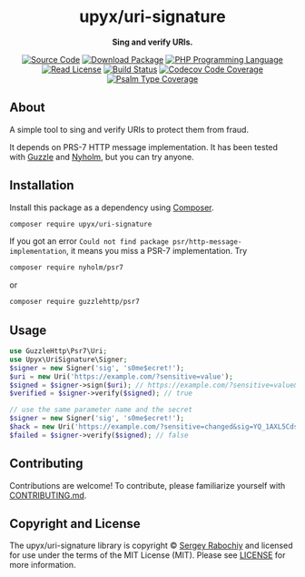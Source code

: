 <h1 align="center">upyx/uri-signature</h1>

<p align="center">
    <strong>Sing and verify URIs.</strong>
</p>

<p align="center">
    <a href="https://github.com/upyx/uri-signature"><img src="https://img.shields.io/badge/source-upyx/uri--signature-blue.svg?style=flat-square" alt="Source Code"></a>
    <a href="https://packagist.org/packages/upyx/uri-signature"><img src="https://img.shields.io/packagist/v/upyx/uri-signature.svg?style=flat-square&label=release" alt="Download Package"></a>
    <a href="https://php.net"><img src="https://img.shields.io/packagist/php-v/upyx/uri-signature.svg?style=flat-square&colorB=%238892BF" alt="PHP Programming Language"></a>
    <a href="https://github.com/upyx/uri-signature/blob/main/LICENSE"><img src="https://img.shields.io/packagist/l/upyx/uri-signature.svg?style=flat-square&colorB=darkcyan" alt="Read License"></a>
    <a href="https://github.com/upyx/uri-signature/actions/workflows/continuous-integration.yml"><img src="https://img.shields.io/github/workflow/status/upyx/uri-signature/build/main?style=flat-square&logo=github" alt="Build Status"></a>
    <a href="https://codecov.io/gh/upyx/uri-signature"><img src="https://img.shields.io/codecov/c/gh/upyx/uri-signature?label=codecov&logo=codecov&style=flat-square" alt="Codecov Code Coverage"></a>
    <a href="https://shepherd.dev/github/upyx/uri-signature"><img src="https://img.shields.io/endpoint?style=flat-square&url=https%3A%2F%2Fshepherd.dev%2Fgithub%2Fupyx%2Furi-signature%2Fcoverage" alt="Psalm Type Coverage"></a>
</p>


## About

A simple tool to sing and verify URIs to protect them from fraud.

It depends on PRS-7 HTTP message implementation. It has been tested with
[Guzzle](https://github.com/guzzle/psr7) and [Nyholm](https://github.com/nyholm/psr7),
but you can try anyone.

## Installation

Install this package as a dependency using [Composer](https://getcomposer.org).

``` bash
composer require upyx/uri-signature
```

If you got an error `Could not find package psr/http-message-implementation`, it means
you miss a PSR-7 implementation. Try

``` bash
composer require nyholm/psr7
```

or

``` bash
composer require guzzlehttp/psr7
```

## Usage

``` php
use GuzzleHttp\Psr7\Uri;
use Upyx\UriSignature\Signer;
$signer = new Signer('sig', 's0me$ecret!');
$uri = new Uri('https://example.com/?sensitive=value');
$signed = $signer->sign($uri); // https://example.com/?sensitive=value&sig=YQ_1AXL5Cdspng1W7SETkdvsLoY
$verified = $signer->verify($signed); // true

// use the same parameter name and the secret
$signer = new Signer('sig', 's0me$ecret!');
$hack = new Uri('https://example.com/?sensitive=changed&sig=YQ_1AXL5Cdspng1W7SETkdvsLoY');
$failed = $signer->verify($signed); // false
```

## Contributing

Contributions are welcome! To contribute, please familiarize yourself with
[CONTRIBUTING.md](CONTRIBUTING.md).

## Copyright and License

The upyx/uri-signature library is copyright © [Sergey Rabochiy](mailto:upyx.00@gmail.com)
and licensed for use under the terms of the
MIT License (MIT). Please see [LICENSE](LICENSE) for more information.
